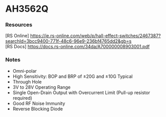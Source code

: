 # AH3562Q


### Resources
[RS Online]    https://ie.rs-online.com/web/p/hall-effect-switches/2467387?searchId=3bcc9400-771f-48c6-96e9-236bf4765dd2&gb=s <br />
[RS Docs]      https://docs.rs-online.com/34da/A700000008903001.pdf

### Notes
- Omni-polar
- High Sensitivity: BOP and BRP of ±20G and ±10G Typical
- Through Hole
- 3V to 28V Operating Range
- Single Open-Drain Output with Overcurrent Limit (Pull-up resistor required)
- Good RF Noise Immunity
- Reverse Blocking Diode 
